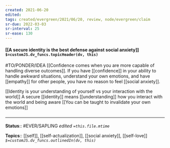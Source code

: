 ```yaml
---
created: 2021-06-20
edited: 
tags: created/evergreen/2021/06/20, review, node/evergreen/claim
sr-due: 2022-03-03
sr-interval: 25
sr-ease: 130
---
```


#### [[A secure identity is the best defense against social anxiety]] `$=customJS.dv_funcs.topicHeader(dv, this)`

#TO/PONDER/IDEA 
[[Confidence comes when you are more capable of handling diverse outcomes]].
If you have [[confidence]] in your ability to handle awkward situations, understand your own emotions, and have [[empathy]] for other people, you have no reason to feel [[social anxiety]].

[[Identity is your understanding of yourself vs your interaction with the world]]
A secure [[identity]] means [[understanding]] how you interact with the world and being aware
[[You can be taught to invalidate your own emotions]]

### <hr class="footnote"/>

**Status**:: #EVER/SAPLING 
*edited `=this.file.mtime`*

**Topics**:: [[self]], [[self-actualization]], [[social anxiety]], [[self-love]]
*`$=customJS.dv_funcs.outlinedIn(dv, this)`*
